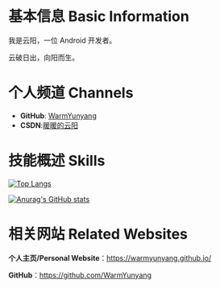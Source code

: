 # 基本信息 Basic Information

我是云阳，一位 Android 开发者。

云破日出，向阳而生。

# 个人频道 Channels

* **GitHub**: [WarmYunyang](https://github.com/WarmYunyang)
* **CSDN**:[暖暖的云阳](https://blog.csdn.net/ShenQiXiaYang)


# 技能概述 Skills

[![Top Langs](https://github-readme-stats.vercel.app/api/top-langs/?username=WarmYunyang&hide=HTML,css,php&layout=compact&show_icons=true)](https://github.com/anuraghazra/github-readme-stats)

[![Anurag's GitHub stats](https://github-readme-stats.vercel.app/api?username=WarmYunyang&show_icons=true)](https://github.com/anuraghazra/github-readme-stats)

# 相关网站 Related Websites

**个人主页/Personal Website**：https://warmyunyang.github.io/

**GitHub**：https://github.com/WarmYunyang

